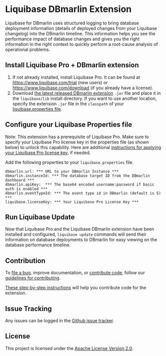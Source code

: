 # Liquibase DBmarlin Extension
Liquibase for DBmarlin uses structured logging to bring database deployment information (details of deployed changes from your Liquibase changelog) into the DBmarlin timeline. This information helps you see the performance impact of database changes and gives you the right information in the right context to quickly perform a root-cause analysis of operational problems.

## Install Liquibase Pro + DBmarlin extension

1. If not already installed, install Liquibase Pro. It can be found at https://www.liquibase.com/trial (new users) or https://www.liquibase.com/download (if you already have a license).
2. Download [the latest released DBmarlin extension](https://github.com/liquibase/liquibase-dbmarlin/releases) `.jar` file and place it in the `liquibase/lib` install directory. If you want to use another location, specify the extension `.jar` file in the `classpath` of your [liquibase.properties file](https://docs.liquibase.com/workflows/liquibase-community/creating-config-properties.html).

## Configure your Liquibase Properties file
Note: This extension has a prerequisite of Liquibase Pro.
Make sure to specify your Liquibase Pro license key in the properties file (as shown below) to unlock this capability. Here are additional [instructions for applying your Liquibase Pro license key](https://docs.liquibase.com/workflows/liquibase-pro/how-to-apply-your-liquibase-pro-license-key.html), if needed.

Add the following properties to your `liquibase.properties` file.
```properties
dbmarlin.url: *** URL to your DBmarlin Instance ***
dbmarlin.instanceId: *** The database target ID from the DBmarlin dashboard ***
dbmarlin.apiKey:  *** The base64 encoded username:password if basic auth is enabled ***
dbmarlin.eventTypeId: *** The event type id in DBmarlin (default is 5) ***
liquibase.licenseKey: *** Your Liquibase Pro License Key ***
```
## Run Liquibase Update
Now that Liquibase Pro and the Liquibase DBmarlin extension have been installed and configured, `liquibase update` commands will send their information on database deployments to DBmarlin for easy viewing on the database performance timeline.

## Contribution

To [file a bug](https://github.com/liquibase/liquibase-dbmarlin/issues), improve documentation, or [contribute code](https://github.com/liquibase/liquibase-dbmarlin/pulls), follow our [guidelines for contributing](https://contribute.liquibase.com/code).

[These step-by-step instructions](https://contribute.liquibase.com/extensions-integrations/extensions-overview/#how-to-build-extensions) will help you contribute code for the extension.

## Issue Tracking

Any issues can be logged in the [Github issue tracker](https://github.com/liquibase/liquibase-dbmarlin/issues).

## License

This project is licensed under the [Apache License Version 2.0](https://www.apache.org/licenses/LICENSE-2.0.html).
